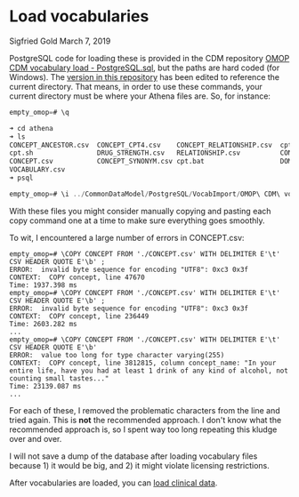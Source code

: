 Load vocabularies
================
Sigfried Gold
March 7, 2019

PostgreSQL code for loading these is provided in the CDM repository [OMOP CDM vocabulary load - PostgreSQL.sql](https://github.com/OHDSI/CommonDataModel/blob/master/PostgreSQL/VocabImport/OMOP%20CDM%20vocabulary%20load%20-%20PostgreSQL.sql), but the paths are hard coded (for Windows). The [version in this repository](./CommonDataModel/PostgreSQL/VocabImport/OMOP%20CDM%20vocabulary%20load%20-%20PostgreSQL.sql) has been edited to reference the current directory. That means, in order to use these commands, your current directory must be where your Athena files are. So, for instance:

``` sql
empty_omop=# \q
```

``` sh
➜ cd athena 
➜ ls
CONCEPT_ANCESTOR.csv  CONCEPT_CPT4.csv    CONCEPT_RELATIONSHIP.csv  cpt4.jar
cpt.sh                DRUG_STRENGTH.csv   RELATIONSHIP.csv          CONCEPT_CLASS.csv
CONCEPT.csv           CONCEPT_SYNONYM.csv cpt.bat                   DOMAIN.csv  readme.txt
VOCABULARY.csv
➜ psql
```

``` sql
empty_omop=# \i ../CommonDataModel/PostgreSQL/VocabImport/OMOP\ CDM\ vocabulary\ load\ -\ PostgreSQL.sql
```

With these files you might consider manually copying and pasting each copy command one at a time to make sure everything goes smoothly.

To wit, I encountered a large number of errors in CONCEPT.csv:

    empty_omop=# \COPY CONCEPT FROM './CONCEPT.csv' WITH DELIMITER E'\t' CSV HEADER QUOTE E'\b' ;
    ERROR:  invalid byte sequence for encoding "UTF8": 0xc3 0x3f
    CONTEXT:  COPY concept, line 47670
    Time: 1937.398 ms
    empty_omop=# \COPY CONCEPT FROM './CONCEPT.csv' WITH DELIMITER E'\t' CSV HEADER QUOTE E'\b' ;
    ERROR:  invalid byte sequence for encoding "UTF8": 0xc3 0x3f
    CONTEXT:  COPY concept, line 236449
    Time: 2603.282 ms
    ...
    empty_omop=# \COPY CONCEPT FROM './CONCEPT.csv' WITH DELIMITER E'\t' CSV HEADER QUOTE E'\b'
    ERROR:  value too long for type character varying(255)
    CONTEXT:  COPY concept, line 3812815, column concept_name: "In your entire life, have you had at least 1 drink of any kind of alcohol, not counting small tastes..."
    Time: 23139.087 ms
    ...

For each of these, I removed the problematic characters from the line and tried again. This is **not** the recommended approach. I don't know what the recommended approach is, so I spent way too long repeating this kludge over and over.

I will not save a dump of the database after loading vocabulary files because 1) it would be big, and 2) it might violate licensing restrictions.

After vocabularies are loaded, you can [load clinical data](./load_data.md).
